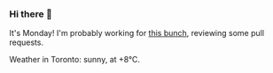 ### Hi there :wave:

It's Monday! I'm probably working for [this bunch](https://github.com/kohofinancial), reviewing some pull requests.

Weather in Toronto: sunny, at +8°C.
